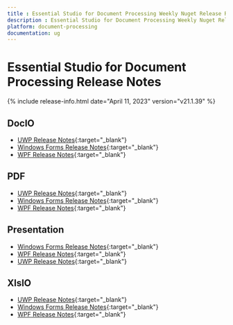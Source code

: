 ```yaml
---
title : Essential Studio for Document Processing Weekly Nuget Release Release Notes  
description : Essential Studio for Document Processing Weekly Nuget Release Release Notes  
platform: document-processing
documentation: ug
---
```


# Essential Studio for Document Processing  Release Notes  

{% include release-info.html date="April 11, 2023" version="v21.1.39" %} 

## DocIO

* [UWP Release Notes](/uwp/release-notes/v21.1.39#docio){:target="_blank"}
* [Windows Forms Release Notes](/windowsforms/release-notes/v21.1.39#docio){:target="_blank"}
* [WPF Release Notes](/wpf/release-notes/v21.1.39#docio){:target="_blank"}


## PDF

* [UWP Release Notes](/uwp/release-notes/v21.1.39#pdf){:target="_blank"}
* [Windows Forms Release Notes](/windowsforms/release-notes/v21.1.39#pdf){:target="_blank"}
* [WPF Release Notes](/wpf/release-notes/v21.1.39#pdf){:target="_blank"}


## Presentation

* [Windows Forms Release Notes](/windowsforms/release-notes/v21.1.39#presentation){:target="_blank"}
* [WPF Release Notes](/wpf/release-notes/v21.1.39#presentation){:target="_blank"}
* [UWP Release Notes](/uwp/release-notes/v21.1.39#presentation){:target="_blank"}


## XlsIO

* [UWP Release Notes](/uwp/release-notes/v21.1.39#xlsio){:target="_blank"}
* [Windows Forms Release Notes](/windowsforms/release-notes/v21.1.39#xlsio){:target="_blank"}
* [WPF Release Notes](/wpf/release-notes/v21.1.39#xlsio){:target="_blank"}